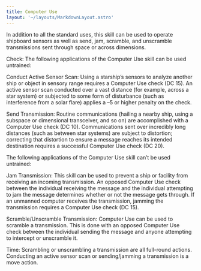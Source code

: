 ```yaml
---
title: Computer Use
layout: '~/layouts/MarkdownLayout.astro'
---
```

In addition to all the standard uses, this skill can be used to operate
shipboard sensors as well as send, jam, scramble, and unscramble transmissions
sent through space or across dimensions.

Check: The following applications of the Computer Use skill can be used
untrained:

Conduct Active Sensor Scan: Using a starship’s sensors to analyze another ship
or object in sensory range requires a Computer Use check (DC 15). An active
sensor scan conducted over a vast distance (for example, across a star system)
or subjected to some form of disturbance (such as interference from a solar
flare) applies a –5 or higher penalty on the check.

Send Transmission: Routine communications (hailing a nearby ship, using a
subspace or dimensional transceiver, and so on) are accomplished with a
Computer Use check (DC 10). Communications sent over incredibly long distances
(such as between star systems) are subject to distortion; correcting that
distortion to ensure a message reaches its intended destination requires a
successful Computer Use check (DC 20).

The following applications of the Computer Use skill can’t be used untrained:

Jam Transmission: This skill can be used to prevent a ship or facility from
receiving an incoming transmission. An opposed Computer Use check between the
individual receiving the message and the individual attempting to jam the
message determines whether or not the message gets through. If an unmanned
computer receives the transmission, jamming the transmission requires a
Computer Use check (DC 15).

Scramble/Unscramble Transmission: Computer Use can be used to scramble a
transmission. This is done with an opposed Computer Use check between the
individual sending the message and anyone attempting to intercept or
unscramble it.

Time: Scrambling or unscrambling a transmission are all full-round actions.
Conducting an active sensor scan or sending/jamming a transmission is a move
action.

